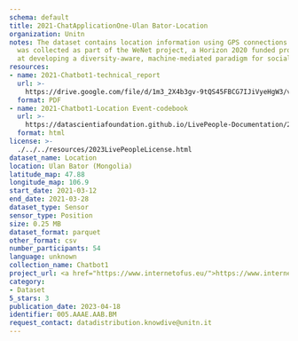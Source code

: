 ```yaml
---
schema: default
title: 2021-ChatApplicationOne-Ulan Bator-Location
organization: Unitn
notes: The dataset contains location information using GPS connections. The dataset
  was collected as part of the WeNet project, a Horizon 2020 funded project that aims
  at developing a diversity-aware, machine-mediated paradigm for social interactions.
resources:
- name: 2021-Chatbot1-technical_report
  url: >-
    https://drive.google.com/file/d/1m3_2X4b3gv-9tQS45FBCG7IJiVyeHgW3/view?usp=sharing
  format: PDF
- name: 2021-Chatbot1-Location Event-codebook
  url: >-
    https://datascientiafoundation.github.io/LivePeople-Documentation/2021-Chatbot1/2021_CH1_locationeventpertime_rd.html
  format: html
license: >-
  ./../../resources/2023LivePeopleLicense.html
dataset_name: Location
location: Ulan Bator (Mongolia)
latitude_map: 47.88
longitude_map: 106.9
start_date: 2021-03-12
end_date: 2021-03-28
dataset_type: Sensor
sensor_type: Position
size: 0.25 MB
dataset_format: parquet
other_format: csv
number_participants: 54
language: unknown
collection_name: Chatbot1
project_url: <a href="https://www.internetofus.eu/">https://www.internetofus.eu/</a>
category:
- Dataset
5_stars: 3
publication_date: 2023-04-18
identifier: 005.AAAE.AAB.BM
request_contact: datadistribution.knowdive@unitn.it
---
```

